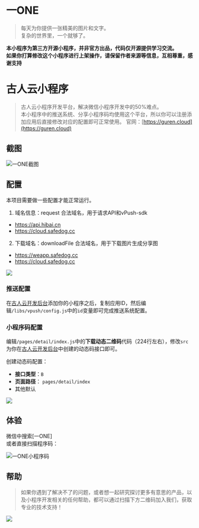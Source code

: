 # 一ONE
> 每天为你提供一张精美的图片和文字。    
> 复杂的世界里，一个就够了。    

**本小程序为第三方开源小程序，并非官方出品，代码仅开源提供学习交流。**     
**如果你打算修改这个小程序进行上架操作，请保留作者来源等信息，互相尊重，感谢支持**

# 古人云小程序
> 古人云小程序开发平台，解决微信小程序开发中的50%难点。    
> 本小程序中的推送系统、分享小程序码均使用这个平台，所以你可以注册添加应用后直接修改对应的配置即可正常使用。
> 官网：[https://guren.cloud](https://guren.cloud)

## 截图
![一ONE截图](https://i.loli.net/2018/07/10/5b44c4b461383.jpg)

## 配置
本项目需要做一些配置才能正常运行。    

1. 域名信息：request 合法域名，用于请求API和vPush-sdk    

- https://api.hibai.cn    
- https://cloud.safedog.cc

2. 下载域名：downloadFile 合法域名，用于下载图片生成分享图    

- https://weapp.safedog.cc    
- https://cloud.safedog.cc

![](https://i.loli.net/2018/09/15/5b9bdb91f08c6.png)

### 推送配置
在[古人云开发后台](https://dev.guren.coud)添加你的小程序之后，复制应用ID，然后编辑`/libs/vpush/config.js`中的`id`变量即可完成推送系统配置。

### 小程序码配置
编辑`/pages/detail/index.js`中的**下载动态二维码**代码（224行左右），修改`src`为你在[古人云开发后台](https://dev.guren.coud)中创建的动态码接口即可。

创建动态码配置：

- **接口类型**：`B`    
- **页面路径**： `pages/detail/index`
- 其他默认

![](https://i.loli.net/2018/09/14/5b9bda66991ea.png)


## 体验
微信中搜索[一ONE]    
或者直接扫描程序码：

![一ONE小程序码](https://i.loli.net/2018/06/19/5b28801446220.jpg)

## 帮助
> 如果你遇到了解决不了的问题，或者想一起研究探讨更多有意思的产品，以及小程序开发相关的任何帮助，都可以通过扫描下方二维码加入我们，获取专业的技术支持！

![](https://vpush.cloud/static/qr.png)